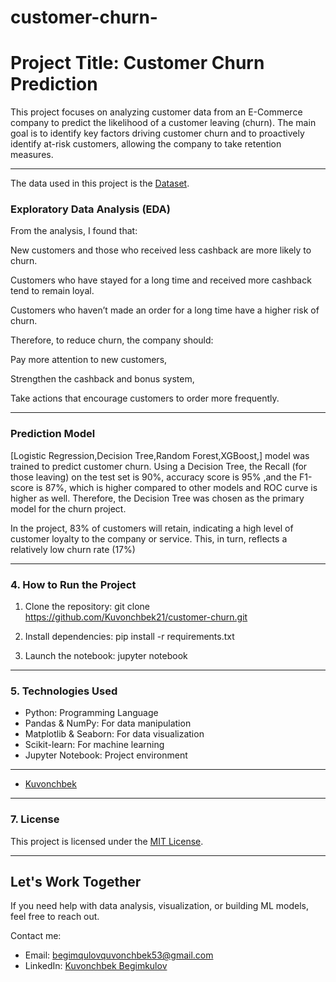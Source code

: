 # customer-churn-
# Project Title: Customer Churn Prediction

This project focuses on analyzing customer data from an E-Commerce  company to predict the likelihood of a customer leaving (churn). The main goal is to identify key factors driving customer churn and to proactively identify at-risk customers, allowing the company to take retention measures.

---

The data used in this project is the [Dataset](https://github.com/anvarnarz/praktikum_datasets/blob/main/E-Commerce-Dataset.csv).

###  Exploratory Data Analysis (EDA)

From the analysis, I found that:

New customers and those who received less cashback are more likely to churn.

Customers who have stayed for a long time and received more cashback tend to remain loyal.

Customers who haven’t made an order for a long time have a higher risk of churn.

Therefore, to reduce churn, the company should:

Pay more attention to new customers,

Strengthen the cashback and bonus system,

Take actions that encourage customers to order more frequently.

---

###  Prediction Model

[Logistic Regression,Decision Tree,Random Forest,XGBoost,] model was trained to predict customer churn.
Using a Decision Tree, the Recall (for those leaving) on the test set is 90%, accuracy score is 95% ,and the F1-score is 87%, which is higher compared to other models and ROC curve is higher as well. Therefore, the Decision Tree was chosen as the primary model for the churn project.

In the project, 83% of customers will retain, indicating a high level of customer loyalty to the company or service. This, in turn, reflects a relatively low churn rate (17%)

---

### 4. How to Run the Project

1.  Clone the repository:
    git clone https://github.com/Kuvonchbek21/customer-churn.git

2.  Install dependencies:
    pip install -r requirements.txt

3.  Launch the notebook:
    jupyter notebook

---

### 5. Technologies Used

* Python: Programming Language
* Pandas & NumPy: For data manipulation
* Matplotlib & Seaborn: For data visualization
* Scikit-learn: For machine learning
* Jupyter Notebook: Project environment

---

* [Kuvonchbek](https://github.com/Kuvonchbek21)

---

### 7. License

This project is licensed under the [MIT License](https://choosealicense.com/licenses/mit/).

---

##  Let's Work Together
If you need help with data analysis, visualization, or building ML models, feel free to reach out.  

Contact me:  
- Email: begimqulovquvonchbek53@gmail.com  
- LinkedIn: [Kuvonchbek Begimkulov](https://linkedin.com/in/kuvonchbek-begimkulov)
